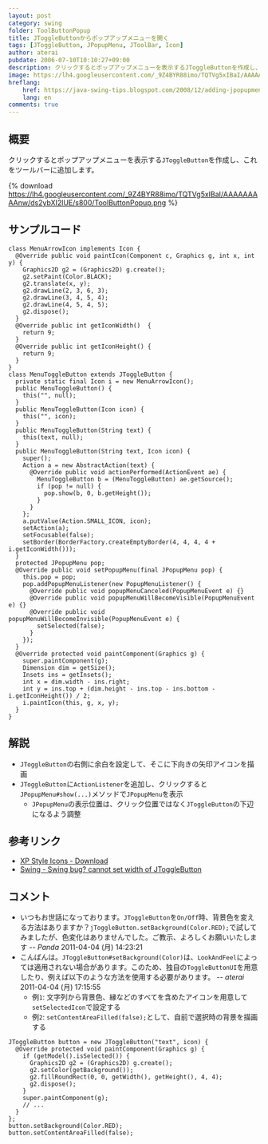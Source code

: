 ```yaml
---
layout: post
category: swing
folder: ToolButtonPopup
title: JToggleButtonからポップアップメニューを開く
tags: [JToggleButton, JPopupMenu, JToolBar, Icon]
author: aterai
pubdate: 2006-07-10T10:10:27+09:00
description: クリックするとポップアップメニューを表示するJToggleButtonを作成し、これをツールバーに追加します。
image: https://lh4.googleusercontent.com/_9Z4BYR88imo/TQTVg5xIBaI/AAAAAAAAAnw/ds2ybXI2lUE/s800/ToolButtonPopup.png
hreflang:
    href: https://java-swing-tips.blogspot.com/2008/12/adding-jpopupmenu-to-jtoolbar-button.html
    lang: en
comments: true
---
```

## 概要
クリックするとポップアップメニューを表示する`JToggleButton`を作成し、これをツールバーに追加します。

{% download https://lh4.googleusercontent.com/_9Z4BYR88imo/TQTVg5xIBaI/AAAAAAAAAnw/ds2ybXI2lUE/s800/ToolButtonPopup.png %}

## サンプルコード
<pre class="prettyprint"><code>class MenuArrowIcon implements Icon {
  @Override public void paintIcon(Component c, Graphics g, int x, int y) {
    Graphics2D g2 = (Graphics2D) g.create();
    g2.setPaint(Color.BLACK);
    g2.translate(x, y);
    g2.drawLine(2, 3, 6, 3);
    g2.drawLine(3, 4, 5, 4);
    g2.drawLine(4, 5, 4, 5);
    g2.dispose();
  }
  @Override public int getIconWidth()  {
    return 9;
  }
  @Override public int getIconHeight() {
    return 9;
  }
}
class MenuToggleButton extends JToggleButton {
  private static final Icon i = new MenuArrowIcon();
  public MenuToggleButton() {
    this("", null);
  }
  public MenuToggleButton(Icon icon) {
    this("", icon);
  }
  public MenuToggleButton(String text) {
    this(text, null);
  }
  public MenuToggleButton(String text, Icon icon) {
    super();
    Action a = new AbstractAction(text) {
      @Override public void actionPerformed(ActionEvent ae) {
        MenuToggleButton b = (MenuToggleButton) ae.getSource();
        if (pop != null) {
          pop.show(b, 0, b.getHeight());
        }
      }
    };
    a.putValue(Action.SMALL_ICON, icon);
    setAction(a);
    setFocusable(false);
    setBorder(BorderFactory.createEmptyBorder(4, 4, 4, 4 + i.getIconWidth()));
  }
  protected JPopupMenu pop;
  @Override public void setPopupMenu(final JPopupMenu pop) {
    this.pop = pop;
    pop.addPopupMenuListener(new PopupMenuListener() {
      @Override public void popupMenuCanceled(PopupMenuEvent e) {}
      @Override public void popupMenuWillBecomeVisible(PopupMenuEvent e) {}
      @Override public void popupMenuWillBecomeInvisible(PopupMenuEvent e) {
        setSelected(false);
      }
    });
  }
  @Override protected void paintComponent(Graphics g) {
    super.paintComponent(g);
    Dimension dim = getSize();
    Insets ins = getInsets();
    int x = dim.width - ins.right;
    int y = ins.top + (dim.height - ins.top - ins.bottom - i.getIconHeight()) / 2;
    i.paintIcon(this, g, x, y);
  }
}
</code></pre>

## 解説
- `JToggleButton`の右側に余白を設定して、そこに下向きの矢印アイコンを描画
- `JToggleButton`に`ActionListener`を追加し、クリックすると`JPopupMenu#show(...)`メソッドで`JPopupMenu`を表示
    - `JPopupMenu`の表示位置は、クリック位置ではなく`JToggleButton`の下辺になるよう調整

<!-- dummy comment line for breaking list -->

## 参考リンク
- [XP Style Icons - Download](https://xp-style-icons.en.softonic.com/)
- [Swing - Swing bug? cannot set width of JToggleButton](https://community.oracle.com/thread/1375327)

<!-- dummy comment line for breaking list -->

## コメント
- いつもお世話になっております。`JToggleButton`を`On/Off`時、背景色を変える方法はありますか？`jToggleButton.setBackground(Color.RED);`で試してみましたが、色変化はありませんでした。ご教示、よろしくお願いいたします -- *Panda* 2011-04-04 (月) 14:23:21
- こんばんは。`JToggleButton#setBackground(Color)`は、`LookAndFeel`によっては適用されない場合があります。このため、独自の`ToggleButtonUI`を用意したり、例えば以下のような方法を使用する必要があります。 -- *aterai* 2011-04-04 (月) 17:15:55
    - 例`1`: 文字列から背景色、縁などのすべてを含めたアイコンを用意して`setSelectedIcon`で設定する
    - 例`2`: `setContentAreaFilled(false);`として、自前で選択時の背景を描画する

<!-- dummy comment line for breaking list -->

<pre class="prettyprint"><code>JToggleButton button = new JToggleButton("text", icon) {
  @Override protected void paintComponent(Graphics g) {
    if (getModel().isSelected()) {
      Graphics2D g2 = (Graphics2D) g.create();
      g2.setColor(getBackground());
      g2.fillRoundRect(0, 0, getWidth(), getHeight(), 4, 4);
      g2.dispose();
    }
    super.paintComponent(g);
    // ...
  }
};
button.setBackground(Color.RED);
button.setContentAreaFilled(false);
</code></pre>
